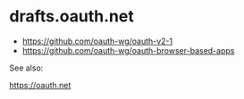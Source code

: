 # drafts.oauth.net

* https://github.com/oauth-wg/oauth-v2-1
* https://github.com/oauth-wg/oauth-browser-based-apps

See also:

https://oauth.net

